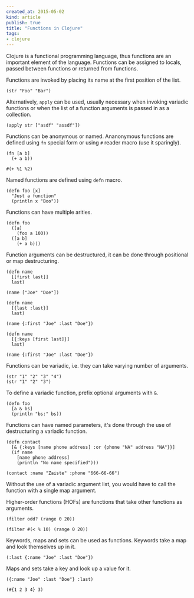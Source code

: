 ```yaml
---
created_at: 2015-05-02 
kind: article
publish: true
title: "Functions in Clojure"
tags:
- clojure
---
```


Clojure is a functional programming language, thus functions are an 
important element of the language. Functions can be assigned to locals,
passed between functions or returned from functions.

Functions are invoked by placing its name at the first position of the 
list.

```
(str "Foo" "Bar")
```

Alternatively, `apply` can be used, usually necessary when invoking 
variadic functions or when the list of a function arguments is passed in
as a collection.

```
(apply str ["asdf" "assdf"])
```

Functions can be anonymous or named. Ananonymous functions are defined 
using `fn` special form or using `#` reader macro (use it sparingly).

```
(fn [a b]
  (+ a b))
``` 

```
#(+ %1 %2)
```

Named functions are defined using `defn` macro.

```
(defn foo [x]
  "Just a function"
  (println x "Boo"))
```

Functions can have multiple arities.

```
(defn foo 
  ([a]
    (foo a 100))
  ([a b]
    (+ a b)))
```

Function arguments can be destructured, it can be done through positional
or map destructuring.

```
(defn name 
  [[first last]]
  last)

(name ["Joe" "Doe"]) 
``` 

```
(defn name
  [{last :last}]
  last)

(name {:first "Joe" :last "Doe"})
```

```
(defn name
  [{:keys [first last]}]
  last)

(name {:first "Joe" :last "Doe"})
```

Functions can be variadic, i.e. they can take varying number of arguments.

```
(str "1" "2" "3" "4")
(str "1" "2" "3")
```

To define a variadic function, prefix optional arguments with `&`.

```
(defn foo
  [a & bs]
  (println "bs:" bs))
```

Functions can have named parameters, it's done through the use of 
destructuring a variadic function.

```
(defn contact 
  [& {:keys [name phone address] :or {phone "NA" address "NA"}}]
  (if name
    [name phone address]
    (println "No name specified")))

(contact :name "Zaiste" :phone "666-66-66")
```

Without the use of a variadic argument list, you would have to call 
the function with a single map argument.

Higher-order functions (HOFs) are functions that take other functions 
as arguments.

```
(filter odd? (range 0 20))

(filter #(< % 10) (range 0 20))
```

Keywords, maps and sets can be used as functions. Keywords take a map 
and look themselves up in it.

```
(:last {:name "Joe" :last "Doe"})
```

Maps and sets take a key and look up a value for it.

```
({:name "Joe" :last "Doe"} :last)

(#{1 2 3 4} 3)
```
